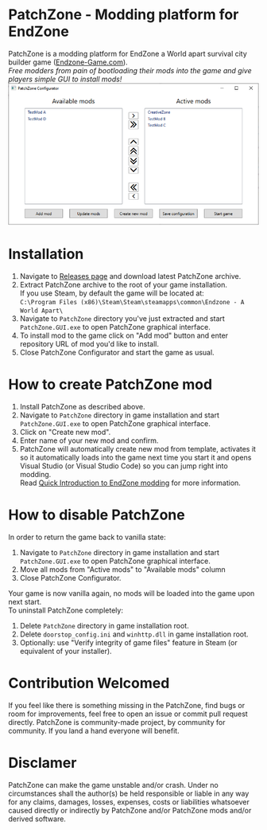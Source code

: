 # PatchZone - Modding platform for EndZone
PatchZone is a modding platform for EndZone a World apart survival city builder game ([Endzone-Game.com](https://endzone-game.com/)). 
<br/>
*Free modders from pain of bootloading their mods into the game and give players simple GUI to install mods!*
<br/>
![GUI](Docs/GUI.png)

# Installation
1) Navigate to [Releases page](https://github.com/InflexCZE/PatchZone/releases) and download latest PatchZone archive.
2) Extract PatchZone archive to the root of your game installation. <br/> If you use Steam, by default the game will be located at: <br/> `C:\Program Files (x86)\Steam\Steam\steamapps\common\Endzone - A World Apart\`
3) Navigate to `PatchZone` directory you've just extracted and start `PatchZone.GUI.exe` to open PatchZone graphical interface.
4) To install mod to the game click on "Add mod" button and enter repository URL of mod you'd like to install.
5) Close PatchZone Configurator and start the game as usual.

# How to create PatchZone mod
1) Install PatchZone as described above.
2) Navigate to `PatchZone` directory in game installation and start `PatchZone.GUI.exe` to open PatchZone graphical interface.
3) Click on "Create new mod".
4) Enter name of your new mod and confirm.
5) PatchZone will automatically create new mod from template, activates it so it automatically loads into the game next time you start it and opens Visual Studio (or Visual Studio Code) so you can jump right into modding. <br/>
Read [Quick Introduction to EndZone modding](https://github.com/InflexCZE/PatchZone/wiki/Quick-Introduction-to-EndZone-modding) for more information.

# How to disable PatchZone
In order to return the game back to vanilla state:
1) Navigate to `PatchZone` directory in game installation and start `PatchZone.GUI.exe` to open PatchZone graphical interface.
2) Move all mods from "Active mods" to "Available mods" column
3) Close PatchZone Configurator.

Your game is now vanilla again, no mods will be loaded into the game upon next start.
<br/>
To uninstall PatchZone completely:
1) Delete `PatchZone` directory in game installation root.
2) Delete `doorstop_config.ini` and `winhttp.dll` in game installation root.
3) Optionally: use "Verify integrity of game files" feature in Steam (or equivalent of your installer).

# Contribution Welcomed
If you feel like there is something missing in the PatchZone, find bugs or room for improvements, feel free to open an issue or commit pull request directly. PatchZone is community-made project, by community for community. If you land a hand everyone will benefit.

# Disclamer
PatchZone can make the game unstable and/or crash.
Under no circumstances shall the author(s) be held responsible or liable in any way for any claims, damages, losses, expenses, costs or liabilities whatsoever caused directly or indirectly by PatchZone and/or PatchZone mods and/or derived software.